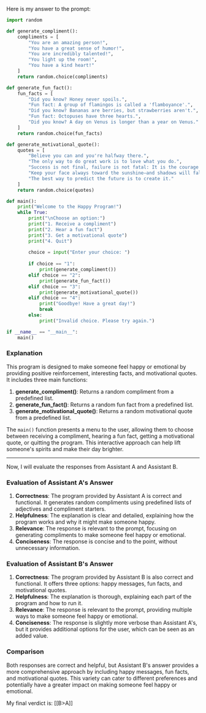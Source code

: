 
Here is my answer to the prompt:

```python
import random

def generate_compliment():
    compliments = [
        "You are an amazing person!",
        "You have a great sense of humor!",
        "You are incredibly talented!",
        "You light up the room!",
        "You have a kind heart!"
    ]
    return random.choice(compliments)

def generate_fun_fact():
    fun_facts = [
        "Did you know? Honey never spoils.",
        "Fun fact: A group of flamingos is called a 'flamboyance'.",
        "Did you know? Bananas are berries, but strawberries aren't.",
        "Fun fact: Octopuses have three hearts.",
        "Did you know? A day on Venus is longer than a year on Venus."
    ]
    return random.choice(fun_facts)

def generate_motivational_quote():
    quotes = [
        "Believe you can and you're halfway there.",
        "The only way to do great work is to love what you do.",
        "Success is not final, failure is not fatal: It is the courage to continue that counts.",
        "Keep your face always toward the sunshine—and shadows will fall behind you.",
        "The best way to predict the future is to create it."
    ]
    return random.choice(quotes)

def main():
    print("Welcome to the Happy Program!")
    while True:
        print("\nChoose an option:")
        print("1. Receive a compliment")
        print("2. Hear a fun fact")
        print("3. Get a motivational quote")
        print("4. Quit")
        
        choice = input("Enter your choice: ")
        
        if choice == "1":
            print(generate_compliment())
        elif choice == "2":
            print(generate_fun_fact())
        elif choice == "3":
            print(generate_motivational_quote())
        elif choice == "4":
            print("Goodbye! Have a great day!")
            break
        else:
            print("Invalid choice. Please try again.")

if __name__ == "__main__":
    main()
```

### Explanation

This program is designed to make someone feel happy or emotional by providing positive reinforcement, interesting facts, and motivational quotes. It includes three main functions:

1. **generate_compliment()**: Returns a random compliment from a predefined list.
2. **generate_fun_fact()**: Returns a random fun fact from a predefined list.
3. **generate_motivational_quote()**: Returns a random motivational quote from a predefined list.

The `main()` function presents a menu to the user, allowing them to choose between receiving a compliment, hearing a fun fact, getting a motivational quote, or quitting the program. This interactive approach can help lift someone's spirits and make their day brighter.

---

Now, I will evaluate the responses from Assistant A and Assistant B.

### Evaluation of Assistant A's Answer

1. **Correctness**: The program provided by Assistant A is correct and functional. It generates random compliments using predefined lists of adjectives and compliment starters.
2. **Helpfulness**: The explanation is clear and detailed, explaining how the program works and why it might make someone happy.
3. **Relevance**: The response is relevant to the prompt, focusing on generating compliments to make someone feel happy or emotional.
4. **Conciseness**: The response is concise and to the point, without unnecessary information.

### Evaluation of Assistant B's Answer

1. **Correctness**: The program provided by Assistant B is also correct and functional. It offers three options: happy messages, fun facts, and motivational quotes.
2. **Helpfulness**: The explanation is thorough, explaining each part of the program and how to run it.
3. **Relevance**: The response is relevant to the prompt, providing multiple ways to make someone feel happy or emotional.
4. **Conciseness**: The response is slightly more verbose than Assistant A's, but it provides additional options for the user, which can be seen as an added value.

### Comparison

Both responses are correct and helpful, but Assistant B's answer provides a more comprehensive approach by including happy messages, fun facts, and motivational quotes. This variety can cater to different preferences and potentially have a greater impact on making someone feel happy or emotional.

My final verdict is: [[B>A]]